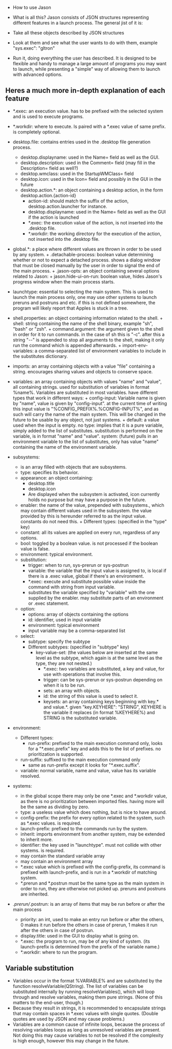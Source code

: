 - How to use Jason

 - What is all this?
 Jason consists of JSON structures representing different features in a launch process. The general jist of it is:
 - Take all these objects described by JSON structures
 - Look at them and see what the user wants to do with them, example "sys.exec": "gltron"
 - Run it, doing everything the user has described.
It is designed to be flexible and handy to manage a large amount of programs you may want to launch, while presenting a "simple" way of allowing them to launch with advanced options.

## Heres a much more in-depth explanation of each feature
 *   *.exec: an execution value. has to be prefixed with the selected system and is used to execute programs.
 *   *.workdir: where to execute. Is paired with a *.exec value of same prefix. is completely optional.
 *   desktop.file: contains entries used in the .desktop file generation process.
     + desktop.displayname: used in the Name= field as well as the GUI.
     + desktop.description: used in the Comment= field (may fill in the Description= field as well?)
     + desktop.wmclass: used in the StartupWMClass= field
     + desktop.icon: used in the Icon= field and possibly in the GUI in the future
     + desktop.action.*: an object containing a desktop action, in the form desktop.action.{action-id}
       - action-id: should match the suffix of the action, desktop.action.launcher for instance.
       - desktop.displayname: used in the Name= field as well as the GUI if the action is launched
       - *.exec: the execution value of the action, is not inserted into the .desktop file.
       - *.workdir: the working directory for the execution of the action, not inserted into the .desktop file.

 *   global.*: a place where different values are thrown in order to be used by any system.
    + .detachable-process: boolean value determining whether or not to expect a detached process. shows a dialog window that must be closed manually by the user in order to signal the end of the main process.
    + .jason-opts: an object containing several options related to Jason:
    + jason.hide-ui-on-run: boolean value, hides Jason's progress window when the main process starts.

 *   launchtype: essential to selecting the main system. This is used to launch the main process only, one may use other systems to launch preruns and postruns and etc. if this is not defined somewhere, the program will likely report that Apples is stuck in a tree.

 *   shell.properties: an object containing information related to the shell.
    + shell: string containing the name of the shell binary, example "sh", "bash" or "zsh".
    + command.argument: the argument given to the shell in order for it to run commands. in the case of sh this is "-c". after this a string "--" is appended to stop all arguments to the shell, making it only run the command which is appended afterwards.
    + import-env-variables: a comma-separated list of environment variables to include in the substitutes dictionary.

 *   imports:
    an array containing objects with a value "file" containing a string.
    encourages sharing values and objects to conserve space.

 *   variables:
    an array containing objects with values "name" and "value", all containing strings.
    used for substitution of variables in format %name%. Variables are substituted in most variables.
    have different types that work in different ways:
    + config-input: Variable name is given by "name", value is given by "config-input". at the current time of writing this input value is "%CONFIG_PREFIX%.%CONFIG-INPUT%", and as such will carry the name of the main system. This will be changed in the future to be usable by any object, not just systems.
    + default: a value used when the input is empty.
	no type:
	    implies that it is a pure variable, simply added to the list of substitutes. substitution is performed on the variable, is in format "name" and "value".
	system: (future)
	    pulls in an environment variable to the list of substitutes, only has value "name" containing the name of the environment variable.

 *   subsystems:
     + is an array filled with objects that are subsystems.
     + type: specifies its behavior.
     + appearance: an object containing:
       - desktop.title
       - desktop.icon
       - Are displayed when the subsystem is activated, icon currently holds no purpose but may have a purpose in the future.
     + enabler: the name of the value, prepended with subsystems., which may contain different values used in the subsystem. the value provided by this is hereunder referred to as the input value. constants do not need this.
    + Different types: (specified in the "type" key)
      - constant: all its values are applied on every run, regardless of any options.
      - bool: toggled by a boolean value. is not processed if the boolean value is false.
      - environment: typical environment.
      - substitution:
        * trigger: when to run, sys-prerun or sys-postrun
        * variable: the variable that the input value is assigned to, is local if there is a .exec value, global if there's an environment.
        * *.exec: execute and substitute possible value inside the command with string from input variable.
        * substitutes the variable specified by "variable" with the one supplied by the enabler. may substitute parts of an environment or .exec statement.
      - option:
        * options: array of objects containing the options
        * id: identifier, used in input variable
        * environment: typical environment
        * input variable may be a comma-separated list
      - select:
        * subtype: specify the subtype
        * Different subtypes: (specified in "subtype" key)
          + key-value-set: (the values below are inserted at the same level as the subtype, which again is at the same level as the type, they are not nested.)
            - *.exec: two variables are substituted, a key and value, for use with operations that involve this.
            - trigger: can be sys-prerun or sys-postrun depending on when it is to be run.
            - sets: an array with objects.
            - id: the string of this value is used to select it.
            - keysets: an array containing keys beginning with key.* and value.*. given "key.KEYHERE": "STRING", KEYHERE is the variable it replaces (in format %KEYHERE%) and STRING is the substituted variable.

 *   environment:
     + Different types:
       - run-prefix: prefixed to the main execution command only, looks for  a "*.exec.prefix" key and adds this to the list of prefixes. no prioritization is supported.
     + run-suffix: suffixed to the main execution command only
       - same as run-prefix except it looks for "*.exec.suffix".
     + variable: normal variable, name and value, value has its variable resolved.

 *   systems:
     + in the global scope there may only be one *.exec and *.workdir value, as there is no prioritization between imported files. having more will be the same as dividing by zero.
     + type: a useless value which does nothing, but is nice to have around.
     + config-prefix: the prefix for every option related to the system, such as *.exec values. is required.
     + launch-prefix: prefixed to the commands run by the system.
     + inherit: imports environment from another system, may be extended to inherit more.
     + identifier: the key used in "launchtype". must not collide with other systems. is required.
     + may contain the standard variable array
     + may contain an environment array
     + *.exec value which is prefixed with the config-prefix, its command is prefixed with launch-prefix, and is run in a *.workdir of matching system.
     + *.prerun and *.postrun must be the same type as the main system in order to run, they are otherwise not picked up. preruns and postruns are inherited.

 *   *.prerun/*.postrun: is an array of items that may be run before or after the main process
     +   priority: an int, used to make an entry run before or after the others, 0 makes it run before the others in case of prerun, 1 makes it run after the others in case of postrun.
     + display.title: used in the GUI to display what is going on.
     + *.exec: the program to run, may be of any kind of system. (its launch-prefix is determined from the prefix of the variable name.)
     + *.workdir: where to run the program.

## Variable substitution
 * Variables occur in the format %VARIABLE% and are substituted by the function resolveVariable(QString). The list of variables can be substituted internally by running resolveVariables(), which will loop through and resolve variables, making them pure strings. (None of this matters to the end-user, though.)
 * Because they result in strings, it is recommended to encapsulate strings that may contain spaces in *.exec values with single quotes. (Double quotes are used by JSON and may cause problems.)
 * Variables are a common cause of infinite loops, because the process of resolving variables loops as long as unresolved variables are present. Not doing this may cause variables to not be resolved if the complexity is high enough, however this may change in the future.

